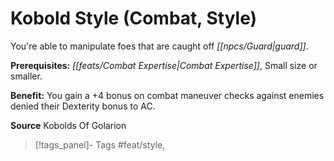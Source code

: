 ﻿---
cssclass: [feats]

---
# Kobold Style (Combat, Style)

You're able to manipulate foes that are caught off _[[npcs/Guard|guard]]_.

**Prerequisites:** _[[feats/Combat Expertise|Combat Expertise]]_, Small size or smaller.

**Benefit:** You gain a +4 bonus on combat maneuver checks against enemies denied their Dexterity bonus to AC.

**Source** Kobolds Of Golarion
>[!tags_panel]- Tags
> #feat/style, 